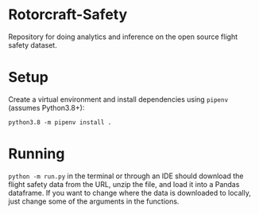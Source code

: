 # Rotorcraft-Safety
Repository for doing analytics and inference on the open source flight safety dataset.

# Setup
Create a virtual environment and install dependencies using `pipenv` (assumes Python3.8+):
```shell script
python3.8 -m pipenv install .
```

# Running

`python -m run.py` in the terminal or through an IDE should download the flight safety data from the URL,
unzip the file, and load it into a Pandas dataframe. If you want to change where the data is downloaded to locally, just change some of the arguments in the functions.
